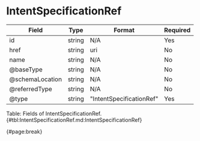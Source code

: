 <!--
    ATTENTION: This file was generated via gradle!
               Do NOT manually edit this file! Any such changes will be overwritten!
-->

# IntentSpecificationRef

| Field | Type | Format | Required |
| ------- | ------- | ------- | --- |
| id | string | N/A | Yes |
| href | string | uri | No |
| name | string | N/A | No |
| @baseType | string | N/A | No |
| @schemaLocation | string | N/A | No |
| @referredType | string | N/A | No |
| @type | string | "IntentSpecificationRef" | Yes |

Table: Fields of IntentSpecificationRef. {#tbl:IntentSpecificationRef.md:IntentSpecificationRef}

{#page:break}
